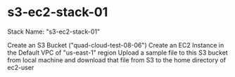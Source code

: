 # s3-ec2-stack-01
Stack Name: "s3-ec2-stack-01"

Create an S3 Bucket ("quad-cloud-test-08-06")
Create an EC2 Instance in the Default VPC of "us-east-1" region
Upload a sample file to this S3 bucket from local machine and download that file from S3 to the home directory of ec2-user
